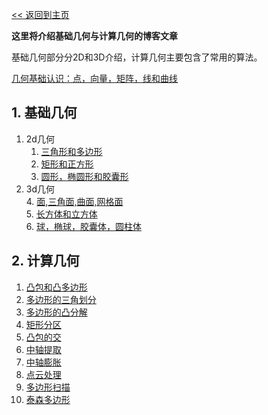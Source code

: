 [<< 返回到主页](../index.md)

**这里将介绍基础几何与计算几何的博客文章**  

基础几何部分分2D和3D介绍，计算几何主要包含了常用的算法。  

[几何基础认识：点，向量，矩阵，线和曲线](base.md)   

## **1. 基础几何**  

1. 2d几何  
    1. [三角形和多边形](2d/2d_polygon.md)  
    2. [矩形和正方形](2d/2d_rectangle.md)  
    3. [圆形，椭圆形和胶囊形](2d/2d_circle.md)  
2. 3d几何  
    4. [面,三角面,曲面,网格面](3d/3d_plane.md)  
    5. [长方体和立方体](3d/3d_cube.md)  
    6. [球，椭球，胶囊体，圆柱体](3d/3d_volume.md)  

## **2. 计算几何**  

1. [凸包和凸多边形](cg/convex_hull.md)    
2. [多边形的三角划分](cg/polygon_triangular.md)    
3. [多边形的凸分解](cg/polygon_convex.md)    
4. [矩形分区](cg/rectangle_partition.md)    
5. [凸包的交](cg/gjk_epa.md)    
6. [中轴提取](cg/center_axis_deflate.md)    
7. [中轴膨胀](cg/center_axis_inflate.md)    
8. [点云处理](cg/point_cloud.md)    
9. [多边形扫描](cg/polygon_raster.md)   
10. [泰森多边形](cg/voronoi.md)   
